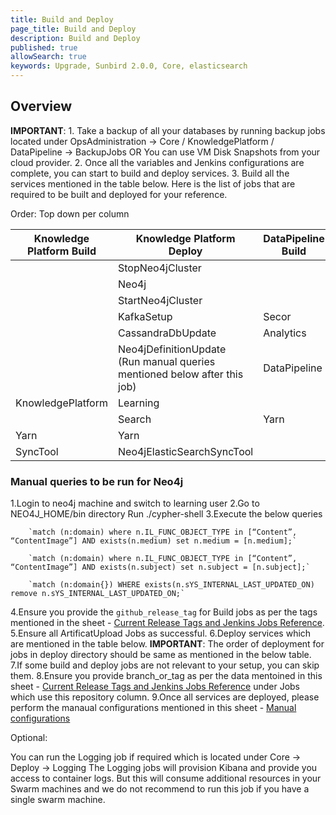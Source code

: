 ```yaml
---
title: Build and Deploy
page_title: Build and Deploy
description: Build and Deploy
published: true
allowSearch: true
keywords: Upgrade, Sunbird 2.0.0, Core, elasticsearch
---
```


## Overview


**IMPORTANT**: 1.  Take a backup of all your databases by running backup jobs located under OpsAdministration → Core / KnowledgePlatform / DataPipeline → BackupJobs OR You can use VM Disk Snapshots from your cloud provider.
2. Once all the variables and Jenkins configurations are complete, you can start to build and deploy services.
3. Build all the services mentioned in the table below.
Here is the list of jobs that are required to be built and deployed for your reference.

Order: Top down per column

|Knowledge Platform Build |	Knowledge Platform Deploy |	DataPipeline Build | DataPipeline Deploy | Core Build | Core Deploy |
|-------------------------|---------------------------|--------------------|---------------------|------------|------------|
|                         | StopNeo4jCluster          |	                   | CassandraDbUpdate   | Cassandra | Cassandra |
|                         | Neo4j	              |                    | KafkaSetup     	 | Keycloak  | Keycloak  |
|                         | StartNeo4jCluster	      |                    | KafkaIndexer    	 | Player    | Player    |
|                         | KafkaSetup                | Secor              | Secor               | Learner   | Learner   |
|                         | CassandraDbUpdate         |	Analytics          | AnalyticsAPI        | Content   | Content   |
|                         |Neo4jDefinitionUpdate <br>(Run manual queries mentioned below after this job)| DataPipeline |	DataProducts |	Telemetry |	Telemetry |
| KnowledgePlatform       |	Learning              |                    | SamzaTelemetrySchemas | Proxy   |	Proxy    |
|                         | Search	              | Yarn               |	Yarn	     |               |OnboardAPI |
|  Yarn	                  | Yarn           |               |          |                         | OnboardConsumers    |
|  SyncTool               | Neo4jElasticSearchSyncTool |                   |                    | Logging |


### Manual queries to be run for Neo4j

1.Login to neo4j machine and switch to learning user
2.Go to NEO4J_HOME/bin directory
        Run ./cypher-shell
3.Execute the below queries

        `match (n:domain) where n.IL_FUNC_OBJECT_TYPE in [“Content”, “ContentImage”] AND exists(n.medium) set n.medium = [n.medium];`

        `match (n:domain) where n.IL_FUNC_OBJECT_TYPE in [“Content”, “ContentImage”] AND exists(n.subject) set n.subject = [n.subject];`

        `match (n:domain{}) WHERE exists(n.sYS_INTERNAL_LAST_UPDATED_ON) remove n.sYS_INTERNAL_LAST_UPDATED_ON;`
 
4.Ensure you provide the `github_release_tag` for Build jobs as per the tags mentioned in the sheet - [Current Release Tags and Jenkins Jobs Reference](developer-docs/server-installation/current_release_tags_n_jenkins_jobs).
5.Ensure all ArtificatUpload Jobs as successful.
6.Deploy services which are mentioned in the table below. **IMPORTANT**: The order of deployment for jobs in deploy directory should be same as mentioned in the below table.
7.If some build and deploy jobs are not relevant to your setup, you can skip them.
8.Ensure you provide branch_or_tag as per the data mentoined in this sheet - [Current Release Tags and Jenkins Jobs Reference](developer-docs/server-installation/current_release_tags_n_jenkins_jobs) under Jobs which use this repository column.
9.Once all services are deployed, please perform the manaual configurations mentioned in this sheet - [Manual configurations](developer-docs/upgrade/manual_configuration)




Optional:

You can run the Logging job if required which is located under Core → Deploy → Logging
The Logging jobs will provision Kibana and provide you access to container logs. But this will consume additional resources in your Swarm machines and we do not recommend to run this job if you have a single swarm machine.